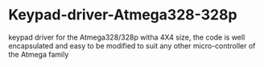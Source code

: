 # Keypad-driver-Atmega328-328p
keypad driver for the Atmega328/328p witha 4X4 size,  the code is well encapsulated and easy to be modified to suit any other micro-controller of the Atmega family
